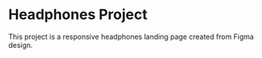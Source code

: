 # Headphones Project

This project is a responsive headphones landing page created from Figma design.
